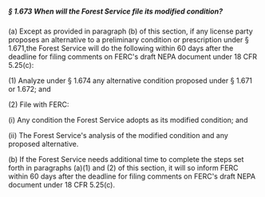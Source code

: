 ##### § 1.673 When will the Forest Service file its modified condition? #####

(a) Except as provided in paragraph (b) of this section, if any license party proposes an alternative to a preliminary condition or prescription under § 1.671,the Forest Service will do the following within 60 days after the deadline for filing comments on FERC's draft NEPA document under 18 CFR 5.25(c):

(1) Analyze under § 1.674 any alternative condition proposed under § 1.671 or 1.672; and

(2) File with FERC:

(i) Any condition the Forest Service adopts as its modified condition; and

(ii) The Forest Service's analysis of the modified condition and any proposed alternative.

(b) If the Forest Service needs additional time to complete the steps set forth in paragraphs (a)(1) and (2) of this section, it will so inform FERC within 60 days after the deadline for filing comments on FERC's draft NEPA document under 18 CFR 5.25(c).